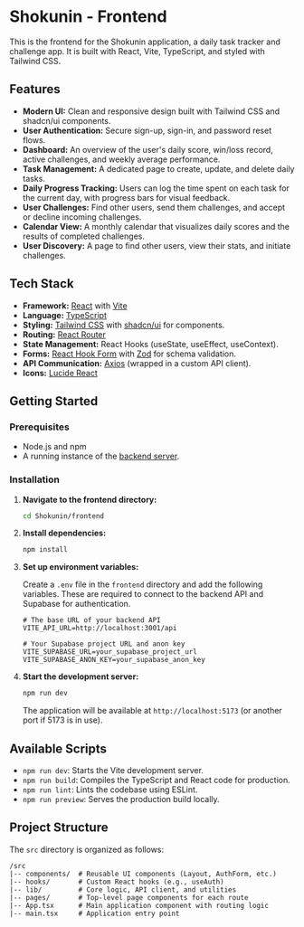 # Shokunin - Frontend

This is the frontend for the Shokunin application, a daily task tracker and challenge app. It is built with React, Vite, TypeScript, and styled with Tailwind CSS.

## Features

*   **Modern UI:** Clean and responsive design built with Tailwind CSS and shadcn/ui components.
*   **User Authentication:** Secure sign-up, sign-in, and password reset flows.
*   **Dashboard:** An overview of the user's daily score, win/loss record, active challenges, and weekly average performance.
*   **Task Management:** A dedicated page to create, update, and delete daily tasks.
*   **Daily Progress Tracking:** Users can log the time spent on each task for the current day, with progress bars for visual feedback.
*   **User Challenges:** Find other users, send them challenges, and accept or decline incoming challenges.
*   **Calendar View:** A monthly calendar that visualizes daily scores and the results of completed challenges.
*   **User Discovery:** A page to find other users, view their stats, and initiate challenges.

## Tech Stack

*   **Framework:** [React](https://react.dev/) with [Vite](https://vitejs.dev/)
*   **Language:** [TypeScript](https://www.typescriptlang.org/)
*   **Styling:** [Tailwind CSS](https://tailwindcss.com/) with [shadcn/ui](https://ui.shadcn.com/) for components.
*   **Routing:** [React Router](https://reactrouter.com/)
*   **State Management:** React Hooks (useState, useEffect, useContext).
*   **Forms:** [React Hook Form](https://react-hook-form.com/) with [Zod](https://zod.dev/) for schema validation.
*   **API Communication:** [Axios](https://axios-http.com/) (wrapped in a custom API client).
*   **Icons:** [Lucide React](https://lucide.dev/)

## Getting Started

### Prerequisites

*   Node.js and npm
*   A running instance of the [backend server](../backend/README.md).

### Installation

1.  **Navigate to the frontend directory:**
    ```bash
    cd Shokunin/frontend
    ```

2.  **Install dependencies:**
    ```bash
    npm install
    ```

3.  **Set up environment variables:**

    Create a `.env` file in the `frontend` directory and add the following variables. These are required to connect to the backend API and Supabase for authentication.

    ```
    # The base URL of your backend API
    VITE_API_URL=http://localhost:3001/api

    # Your Supabase project URL and anon key
    VITE_SUPABASE_URL=your_supabase_project_url
    VITE_SUPABASE_ANON_KEY=your_supabase_anon_key
    ```

4.  **Start the development server:**
    ```bash
    npm run dev
    ```

    The application will be available at `http://localhost:5173` (or another port if 5173 is in use).

## Available Scripts

*   `npm run dev`: Starts the Vite development server.
*   `npm run build`: Compiles the TypeScript and React code for production.
*   `npm run lint`: Lints the codebase using ESLint.
*   `npm run preview`: Serves the production build locally.

## Project Structure

The `src` directory is organized as follows:

```
/src
|-- components/  # Reusable UI components (Layout, AuthForm, etc.)
|-- hooks/       # Custom React hooks (e.g., useAuth)
|-- lib/         # Core logic, API client, and utilities
|-- pages/       # Top-level page components for each route
|-- App.tsx      # Main application component with routing logic
|-- main.tsx     # Application entry point
```
